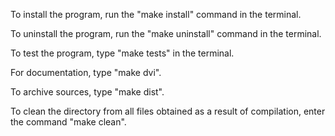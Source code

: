 To install the program, run the "make install" command in the terminal.

To uninstall the program, run the "make uninstall" command in the terminal.

To test the program, type "make tests" in the terminal.

For documentation, type "make dvi".

To archive sources, type "make dist".

To clean the directory from all files obtained as a result of compilation, enter the command "make clean".

